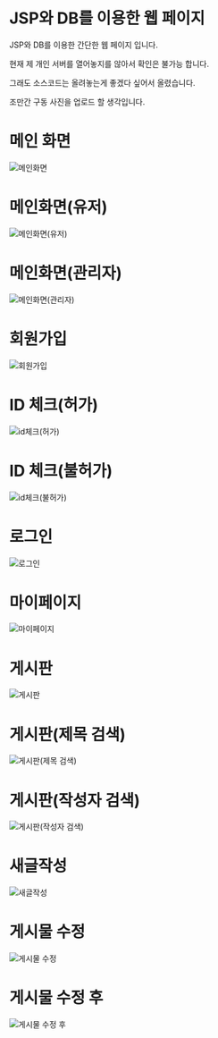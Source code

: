# JSP와 DB를 이용한 웹 페이지

JSP와 DB를 이용한 간단한 웹 페이지 입니다.

현재 제 개인 서버를 열어놓지를 않아서 확인은 불가능 합니다.

그래도 소스코드는 올려놓는게 좋겠다 싶어서 올렸습니다.

조만간 구동 사진을 업로드 할 생각입니다.

# 메인 화면

![메인화면](https://github.com/minungpark/JSP-Web/blob/master/img/main.png)

# 메인화면(유저)

![메인화면(유저)](https://github.com/minungpark/JSP-Web/blob/master/img/main(user).png)

# 메인화면(관리자)

![메인화면(관리자)](https://github.com/minungpark/JSP-Web/blob/master/img/main(admin).png)

# 회원가입

![회원가입](https://github.com/minungpark/JSP-Web/blob/master/img/join.png)

# ID 체크(허가)

![id체크(허가)](https://github.com/minungpark/JSP-Web/blob/master/img/idcheck(yes).png)

# ID 체크(불허가)

![id체크(불허가)](https://github.com/minungpark/JSP-Web/blob/master/img/idcheck(no).png)

# 로그인

![로그인](https://github.com/minungpark/JSP-Web/blob/master/img/login.png)

# 마이페이지

![마이페이지](https://github.com/minungpark/JSP-Web/blob/master/img/mypage.png)

# 게시판

![게시판](https://github.com/minungpark/JSP-Web/blob/master/img/postlist.png)

# 게시판(제목 검색)

![게시판(제목 검색)](https://github.com/minungpark/JSP-Web/blob/master/img/postlist(searchtitle).png)

# 게시판(작성자 검색)

![게시판(작성자 검색)](https://github.com/minungpark/JSP-Web/blob/master/img/postlist(searchwriter).png)

# 새글작성

![새글작성](https://github.com/minungpark/JSP-Web/blob/master/img/post-write.png)

# 게시물 수정

![게시물 수정](https://github.com/minungpark/JSP-Web/blob/master/img/post-modify.png)

# 게시물 수정 후

![게시물 수정 후](https://github.com/minungpark/JSP-Web/blob/master/img/after-post-modify.png)

